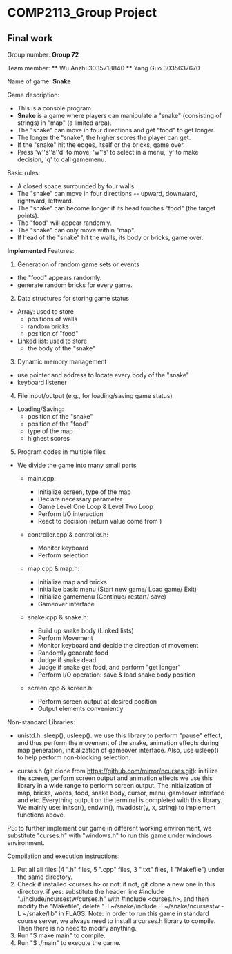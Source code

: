 # COMP2113_Group Project
## **Final work**

Group number: **Group 72**
 
Team member: 
** Wu Anzhi 3035718840
** Yang Guo 3035637670

Name of game: **Snake**
 
Game description:
* This is a console program.
* **Snake** is a game where players can manipulate a "snake" (consisting of strings) in "map" (a limited area). 
* The "snake" can move in four directions and get "food" to get longer. 
* The longer the "snake", the higher scores the player can get. 
* If the "snake" hit the edges, itself or the bricks, game over.
* Press 'w''s''a''d' to move, 'w''s' to select in a menu, 'y' to make decision, 'q' to call gamemenu.
 
Basic rules:
* A closed space surrounded by four walls
* The "snake" can move in four directions -- upward, downward, rightward, leftward.
* The "snake" can become longer if its head touches "food" (the target points).
* The "food" will appear randomly.
* The "snake" can only move within "map".
* If head of the "snake" hit the walls, its body or bricks, game over.
 
**Implemented** Features:
1. Generation of random game sets or events
* the "food" appears randomly. 
* generate random bricks for every game. 

2. Data structures for storing game status
* Array: used to store 
  - positions of walls
  - random bricks
  - position of "food"
* Linked list: used to store 
  - the body of the "snake"
 
3. Dynamic memory management
  - use pointer and address to locate every body of the "snake"
  - keyboard listener

4. File input/output (e.g., for loading/saving game status)
* Loading/Saving: 
  - position of the "snake"
  - position of the "food"
  - type of the map
  - highest scores
 
5. Program codes in multiple files
* We divide the game into many small parts

  - main.cpp: 
    * Initialize screen, type of the map
    * Declare necessary parameter
    * Game Level One Loop & Level Two Loop
    * Perform I/O interaction
    * React to decision (return value come from <controller>)
 
  - controller.cpp & controller.h: 
    * Monitor keyboard
    * Perform selection
    
  - map.cpp & map.h: 
    * Initialize map and bricks
    * Initialize basic menu (Start new game/ Load game/ Exit)
    * Initialize gamemenu (Continue/ restart/ save)
    * Gameover interface
 
  - snake.cpp & snake.h: 
    * Build up snake body (Linked lists)
    * Perform Movement
    * Monitor keyboard and decide the direction of movement
    * Randomly generate food
    * Judge if snake dead
    * Judge if snake get food, and perform "get longer"
    * Perform I/O operation: save & load snake body position
 
  - screen.cpp & screen.h: 
    * Perform screen output at desired position
    * Output elements conveniently

  
Non-standard Libraries:
  * unistd.h: sleep(), usleep().
    we use this library to perform "pause" effect, and thus perform the movement of the snake, animation effects during map generation, initialization of gameover interface. Also, use usleep() to help perform non-blocking selection.
    
  * curses.h (git clone from https://github.com/mirror/ncurses.git): initilize the screen, perform screen output and animation effects
   we use this library in a wide range to perform screen output. The initialization of map, bricks, words, food, snake body, cursor, menu, gameover interface and etc. Everything output on the terminal is completed with this library. We mainly use: initscr(), endwin(), mvaddstr(y, x, string) to implement functions above.
  
   PS: to further implement our game in different working environment, we substitute "curses.h" with "windows.h" to run this game under windows environment.
   
   
   
Compilation and execution instructions:
  1. Put all all files (4 ".h" files, 5 ".cpp" files, 3 ".txt" files, 1 "Makefile") under the same directory.
  2. Check if installed <curses.h> or not: if not, git clone a new one in this directory. if yes: substitute the header line #include "./include/ncursestw/curses.h" with #include <curses.h>, and then modify the "Makefile", delete "-I ~/snake/include -I ~/snake/ncursestw -L ~/snake/lib" in FLAGS.
     Note: in order to run this game in standard course server, we always need to install a curses.h library to compile. Then there is no need to modify anything.
  3. Run "$ make main" to compile.
  4. Run "$ ./main" to execute the game.
  
